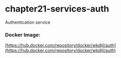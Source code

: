 # chapter21-services-auth
Authentication service

### Docker Image:
[https://hub.docker.com/repository/docker/wkdljl/auth](https://hub.docker.com/repository/docker/wkdljl/auth)
